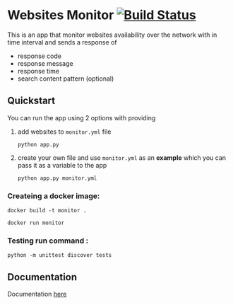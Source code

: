 # Websites Monitor [![Build Status](https://travis-ci.com/moogacs/monitor.svg?branch=master)](https://travis-ci.com/moogacs/monitor)
This is an app that monitor websites availability over the network with in time interval and sends a response of 
* response code
* response message
* response time
* search content pattern (optional)

## Quickstart
You can run the app using 2 options with providing 
1. add websites to `monitor.yml` file
    ```
    python app.py
    ```
1. create your own file and use `monitor.yml` as an **example** which you can pass it as a variable to the app
    ```
    python app.py monitor.yml
    ```
### Createing a docker image:
```
docker build -t monitor .

docker run monitor
```

### Testing run command :
```
python -m unittest discover tests
```

## Documentation
Documentation
[here](https://github.com/moogacs/monitor/blob/master/docs/DOCUMENTATION.md)
